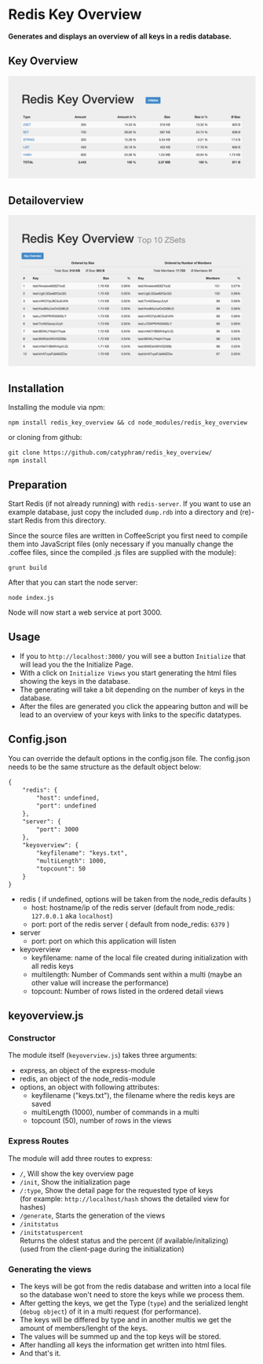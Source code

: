 # Redis Key Overview

**Generates and displays an overview of all keys in a redis database.**

## Key Overview

![overview of all keys](./imgs/keyoverview.png?raw=true "overview of all keys")

## Detailoverview

![detailed overview of a key type](./imgs/detailoverview.png?raw=true "detailoverview of key types")

## Installation

Installing the module via npm:

	npm install redis_key_overview && cd node_modules/redis_key_overview

or cloning from github:

	git clone https://github.com/catyphram/redis_key_overview/
	npm install

	
## Preparation

Start Redis (if not already running) with `redis-server`. If you want to use an example database, just copy the included `dump.rdb` into a directory and (re)-start Redis from this directory.

Since the source files are written in CoffeeScript you first need to compile them into JavaScript files (only necessary if you manually change the .coffee files, since the compiled .js files are supplied with the module):

	grunt build

After that you can start the node server:

	node index.js

Node will now start a web service at port 3000.


## Usage

* If you to `http://localhost:3000/` you will see a button `Initialize` that will lead you the the Initialize Page.  
* With a click on `Initialize Views` you start generating the html files showing the keys in the database.  
* The generating will take a bit depending on the number of keys in the database.  
* After the files are generated you click the appearing button and will be lead to an overview of your keys with links to the specific datatypes.

## Config.json

You can override the default options in the config.json file. The config.json needs to be the same structure as the default object below:

```
{
	"redis": {
		"host": undefined,
		"port": undefined
	},
	"server": {
		"port": 3000
	},
	"keyoverview": {
		"keyfilename": "keys.txt",
		"multiLength": 1000,
		"topcount": 50
	}
}
```

* redis ( if undefined, options will be taken from the node_redis defaults )
	* host: hostname/ip of the redis server (default from node_redis: `127.0.0.1` aka `localhost`)
	* port: port of the redis server ( default from node_redis: `6379` )
* server
	* port: port on which this application will listen
* keyoverview
	* keyfilename: name of the local file created during initialization with all redis keys
	* multilength: Number of Commands sent within a multi (maybe an other value will increase the performance)
	* topcount: Number of rows listed in the ordered detail views


## keyoverview.js

### Constructor

The module itself (`keyoverview.js`) takes three arguments:

* express, an object of the express-module
* redis, an object of the node_redis-module
* options, an object with following attributes:
	* keyfilename ("keys.txt"), the filename where the redis keys are saved
	* multiLength (1000), number of commands in a multi
	* topcount (50), number of rows in the views

### Express Routes

The module will add three routes to express:

* `/`, Will show the key overview page  
* `/init`, Show the initialization page  
* `/:type`, Show the detail page for the requested type of keys  
(for example: `http://localhost/hash` shows the detailed view for hashes)
* `/generate`, Starts the generation of the views  
* `/initstatus`  
* `/initstatuspercent`  
Returns the oldest status and the percent (if available/initalizing)  
(used from the client-page during the initialization)  


### Generating the views

* The keys will be got from the redis database and written into a local file so the database won't need to store the keys while we process them.  
* After getting the keys, we get the Type (`type`) and the serialized lenght (`debug object`) of it in a multi request (for performance).  
* The keys will be differed by type and in another multis we get the amount of members/lenght of the keys.  
* The values will be summed up and the top keys will be stored.  
* After handling all keys the information get written into html files.  
* And that's it.
